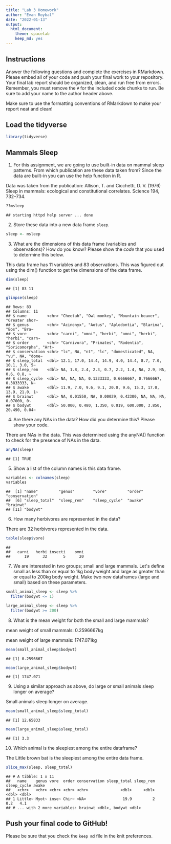 ```yaml
---
title: "Lab 3 Homework"
author: "Evan Roybal"
date: "2022-01-13"
output:
  html_document: 
    theme: spacelab
    keep_md: yes
---
```


## Instructions
Answer the following questions and complete the exercises in RMarkdown. Please embed all of your code and push your final work to your repository. Your final lab report should be organized, clean, and run free from errors. Remember, you must remove the `#` for the included code chunks to run. Be sure to add your name to the author header above.  

Make sure to use the formatting conventions of RMarkdown to make your report neat and clean!  

## Load the tidyverse

```r
library(tidyverse)
```

## Mammals Sleep
1. For this assignment, we are going to use built-in data on mammal sleep patterns. From which publication are these data taken from? Since the data are built-in you can use the help function in R.

Data was taken from the publication: Allison, T. and Cicchetti, D. V. (1976) Sleep in mammals: ecological and constitutional correlates. Science 194, 732–734.

```r
??msleep
```

```
## starting httpd help server ... done
```


2. Store these data into a new data frame `sleep`.

```r
sleep <- msleep
```

3. What are the dimensions of this data frame (variables and observations)? How do you know? Please show the *code* that you used to determine this below.  

This data frame has 11 variables and 83 observations. This was figured out using the dim() function to get the dimensions of the data frame.

```r
dim(sleep)
```

```
## [1] 83 11
```

```r
glimpse(sleep)
```

```
## Rows: 83
## Columns: 11
## $ name         <chr> "Cheetah", "Owl monkey", "Mountain beaver", "Greater shor~
## $ genus        <chr> "Acinonyx", "Aotus", "Aplodontia", "Blarina", "Bos", "Bra~
## $ vore         <chr> "carni", "omni", "herbi", "omni", "herbi", "herbi", "carn~
## $ order        <chr> "Carnivora", "Primates", "Rodentia", "Soricomorpha", "Art~
## $ conservation <chr> "lc", NA, "nt", "lc", "domesticated", NA, "vu", NA, "dome~
## $ sleep_total  <dbl> 12.1, 17.0, 14.4, 14.9, 4.0, 14.4, 8.7, 7.0, 10.1, 3.0, 5~
## $ sleep_rem    <dbl> NA, 1.8, 2.4, 2.3, 0.7, 2.2, 1.4, NA, 2.9, NA, 0.6, 0.8, ~
## $ sleep_cycle  <dbl> NA, NA, NA, 0.1333333, 0.6666667, 0.7666667, 0.3833333, N~
## $ awake        <dbl> 11.9, 7.0, 9.6, 9.1, 20.0, 9.6, 15.3, 17.0, 13.9, 21.0, 1~
## $ brainwt      <dbl> NA, 0.01550, NA, 0.00029, 0.42300, NA, NA, NA, 0.07000, 0~
## $ bodywt       <dbl> 50.000, 0.480, 1.350, 0.019, 600.000, 3.850, 20.490, 0.04~
```

4. Are there any NAs in the data? How did you determine this? Please show your code.  

There are NAs in the data. This was determined using the anyNA() function to check for the presence of NAs in the data.

```r
anyNA(sleep)
```

```
## [1] TRUE
```

5. Show a list of the column names is this data frame.

```r
variables <- colnames(sleep)
variables
```

```
##  [1] "name"         "genus"        "vore"         "order"        "conservation"
##  [6] "sleep_total"  "sleep_rem"    "sleep_cycle"  "awake"        "brainwt"     
## [11] "bodywt"
```

6. How many herbivores are represented in the data?  

There are 32 herbivores represented in the data.

```r
table(sleep$vore)
```

```
## 
##   carni   herbi insecti    omni 
##      19      32       5      20
```

7. We are interested in two groups; small and large mammals. Let's define small as less than or equal to 1kg body weight and large as greater than or equal to 200kg body weight. Make two new dataframes (large and small) based on these parameters.

```r
small_animal_sleep <- sleep %>%
  filter(bodywt <= 1)

large_animal_sleep <- sleep %>%
  filter(bodywt >= 200)
```

8. What is the mean weight for both the small and large mammals?

mean weight of small mammals: 0.2596667kg

mean weight of large mammals: 1747.071kg

```r
mean(small_animal_sleep$bodywt)
```

```
## [1] 0.2596667
```


```r
mean(large_animal_sleep$bodywt)
```

```
## [1] 1747.071
```

9. Using a similar approach as above, do large or small animals sleep longer on average?  

Small animals sleep longer on average.

```r
mean(small_animal_sleep$sleep_total)
```

```
## [1] 12.65833
```


```r
mean(large_animal_sleep$sleep_total)
```

```
## [1] 3.3
```

10. Which animal is the sleepiest among the entire dataframe?

The Little brown bat is the sleepiest among the entire data frame.

```r
slice_max(sleep, sleep_total)
```

```
## # A tibble: 1 x 11
##   name    genus vore  order conservation sleep_total sleep_rem sleep_cycle awake
##   <chr>   <chr> <chr> <chr> <chr>              <dbl>     <dbl>       <dbl> <dbl>
## 1 Little~ Myot~ inse~ Chir~ <NA>                19.9         2         0.2   4.1
## # ... with 2 more variables: brainwt <dbl>, bodywt <dbl>
```



## Push your final code to GitHub!
Please be sure that you check the `keep md` file in the knit preferences.   
